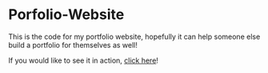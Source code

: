 # Porfolio-Website

This is the code for my portfolio website, hopefully it can help someone else build a portfolio for themselves as well!

If you would like to see it in action, [click here](www.shawngiroux.com)!
